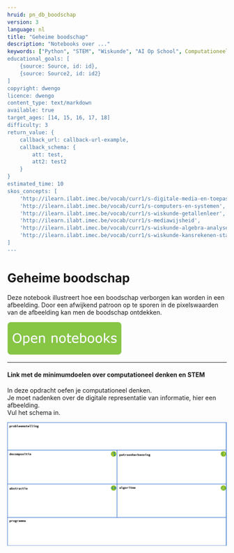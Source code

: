 ```yaml
---
hruid: pn_db_boodschap
version: 3
language: nl
title: "Geheime boodschap"
description: "Notebooks over ..."
keywords: ["Python", "STEM", "Wiskunde", "AI Op School", Computationeel denken"]
educational_goals: [
    {source: Source, id: id}, 
    {source: Source2, id: id2}
]
copyright: dwengo
licence: dwengo
content_type: text/markdown
available: true
target_ages: [14, 15, 16, 17, 18]
difficulty: 3
return_value: {
    callback_url: callback-url-example,
    callback_schema: {
        att: test,
        att2: test2
    }
}
estimated_time: 10
skos_concepts: [
    'http://ilearn.ilabt.imec.be/vocab/curr1/s-digitale-media-en-toepassingen', 
    'http://ilearn.ilabt.imec.be/vocab/curr1/s-computers-en-systemen', 
    'http://ilearn.ilabt.imec.be/vocab/curr1/s-wiskunde-getallenleer', 
    'http://ilearn.ilabt.imec.be/vocab/curr1/s-mediawijsheid', 
    'http://ilearn.ilabt.imec.be/vocab/curr1/s-wiskunde-algebra-analyse', 
    'http://ilearn.ilabt.imec.be/vocab/curr1/s-wiskunde-kansrekenen-statistiek'
]
---
```


# Geheime boodschap

 Deze notebook illustreert hoe een boodschap verborgen kan worden in een afbeelding. Door een afwijkend patroon op te sporen in de pixelswaarden van de afbeelding kan men de boodschap ontdekken. 
 
[![](embed/Knop.png "Knop")](https://kiks.ilabt.imec.be/jupyterhub/?id=1520 "Notebooks Geheime boodschap")

--------------
#### Link met de minimumdoelen over computationeel denken en STEM
In deze opdracht oefen je computationeel denken. <br>
Je moet nadenken over de digitale representatie van informatie, hier een afbeelding.<br>
Vul het schema in.

![](embed/schema.png "Schema basisconcepten computationeel denken")
